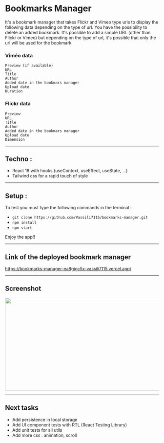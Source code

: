 # Bookmarks Manager
It's a bookmark manager that takes Flickr and Vimeo type urls to display the following data depending on the type of url.
You have the possibility to delete an added bookmark.
It's possible to add a simple URL (other than Flickr or Vimeo) but depending on the type of url, it's possible that only the url will be used for the bookmark

### Viméo data
``` 
Preview (if available)
URL
Title
Author
Added date in the bookmars manager
Upload date
Duration 
```

### Flickr data
``` 
Preview 
URL
Title
Author
Added date in the bookmars manager
Upload date
Dimension 
```

----

## Techno : 
- React 18 with hooks (useContext, useEffect, useState, ...)
- Tailwind css for a rapid touch of style

----
## Setup : 

To test you must type the following commands in the terminal : 
- `git clone https://github.com/Vassili7115/bookmarks-manager.git`
- `npm install`
- `npm start`

Enjoy the app!!

----

## Link of the deployed bookmark manager
https://bookmarks-manager-ea8gigc5x-vassili7115.vercel.app/

----
## Screenshot
<img src="https://zupimages.net/up/22/15/vlq5.png" width="512" height="303">


---

## Next tasks
- Add persistence in local storage
- Add UI component tests with RTL (React Testing Library)
- Add unit tests for all utils
- Add more css : animation, scroll

